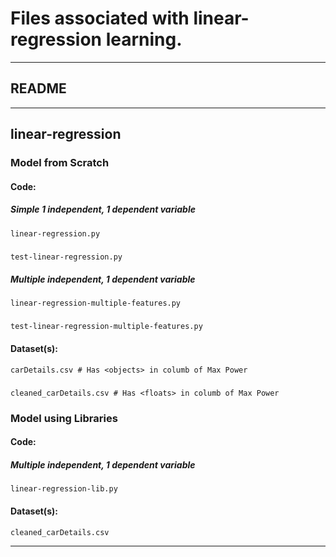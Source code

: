 # Files associated with linear-regression learning.
---
## README
---
## linear-regression
### Model from Scratch
#### Code:
##### Simple 1 independent, 1 dependent variable
    linear-regression.py
#####
    test-linear-regression.py
##### Multiple independent, 1 dependent variable
    linear-regression-multiple-features.py
#####
    test-linear-regression-multiple-features.py
#### Dataset(s):
    carDetails.csv # Has <objects> in columb of Max Power
#####
    cleaned_carDetails.csv # Has <floats> in columb of Max Power
### Model using Libraries
#### Code:
##### Multiple independent, 1 dependent variable
    linear-regression-lib.py
#### Dataset(s):
    cleaned_carDetails.csv
---
